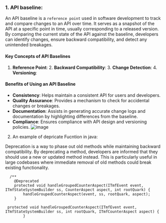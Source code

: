 ### 1. API baseline:
An API baseline is a `reference point` used in software development to track and compare changes to an API over time. It serves as a snapshot of the API at a specific point in time, usually corresponding to a released version. By comparing the current state of the API against the baseline, developers can identify changes, ensure backward compatibility, and detect any unintended breakages.
#### Key Concepts of API Baselines

1. **Reference Point**:  2. **Backward Compatibility**:  3. **Change Detection**: 4. **Versioning**: 
#### Benefits of Using an API Baseline

- **Consistency**: Helps maintain a consistent API for users and developers.
- **Quality Assurance**: Provides a mechanism to check for accidental changes or breakages.
- **Documentation**: Assists in generating accurate change logs and documentation by highlighting differences from the baseline.
- **Compliance**: Ensures compliance with API design and versioning policies.
![image](https://github.com/user-attachments/assets/9c466a3c-1f66-483c-9c84-c56bfafc8ed9)



2. An example of depricate Fucntion in java:

Deprecation is a way to phase out old methods while maintaining backward compatibility. By deprecating a method, developers are informed that they should use a new or updated method instead. This is particularly useful in large codebases where immediate removal of old methods could break existing functionality.

```
  /**
    @Deprecated
    protected void handleGroupedCounterAspect(ITmfEvent event, ITmfStateSystemBuilder ss, CounterAspect aspect, int rootQuark) {
        handleGroupedCounterAspect(event, ss, rootQuark, aspect);
    }

 protected void handleGroupedCounterAspect(ITmfEvent event, ITmfStateSystemBuilder ss, int rootQuark, ITmfCounterAspect aspect) {
        }
```
